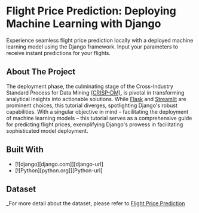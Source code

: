 # Flight Price Prediction: Deploying Machine Learning with Django

Experience seamless flight price prediction locally with a deployed machine learning model using the Django framework. Input your parameters to receive instant predictions for your flights.



## About The Project

The deployment phase, the culminating stage of the Cross-Industry Standard Process for Data Mining [(CRISP-DM)](https://en.wikipedia.org/wiki/Cross-industry_standard_process_for_data_mining), is pivotal in transforming analytical insights into actionable solutions. While [Flask](https://flask.palletsprojects.com/en/3.0.x/) and [Streamlit](https://streamlit.io/) are prominent choices, this tutorial diverges, spotlighting Django's robust capabilities. With a singular objective in mind – facilitating the deployment of machine learning models – this tutorial serves as a comprehensive guide for predicting flight prices, exemplifying Django's prowess in facilitating sophisticated model deployment.

## Built With

* [![django][django.com]][django-url]
* [![Python][python.org]][Python-url]

## Dataset



_For more detail about the dataset, please refer to [Flight Price Prediction](https://www.kaggle.com/datasets/shubhambathwal/flight-price-prediction)